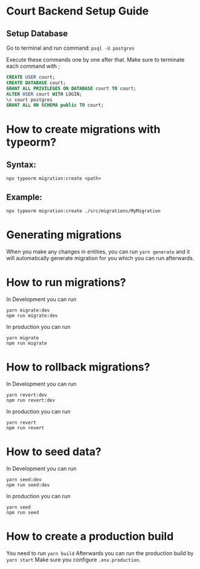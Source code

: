 # Court Backend Setup Guide

## Setup Database

Go to terminal and run
command: ```psql -U postgres```

Execute these commands one by one after that.
Make sure to terminate each command with ;

```sql
CREATE USER court;
CREATE DATABASE court;
GRANT ALL PRIVILEGES ON DATABASE court TO court;
ALTER USER court WITH LOGIN;
\c court postgres
GRANT ALL ON SCHEMA public TO court;
```

# How to create migrations with typeorm?

## Syntax:
```
npx typeorm migration:create <path>
```

## Example:
```
npx typeorm migration:create ./src/migrations/MyMigration
```

# Generating migrations

When you make any changes in entities, you can run ```yarn generate``` and it will
automatically generate migration for you which you can run afterwards.

# How to run migrations?

In Development you can run
```
yarn migrate:dev
npm run migrate:dev 
```
In production you can run
```
yarn migrate
npm run migrate
```

# How to rollback migrations?

In Development you can run
```
yarn revert:dev
npm run revert:dev 
```
In production you can run
```
yarn revert
npm run revert
```

# How to seed data?

In Development you can run
```
yarn seed:dev
npm run seed:dev 
```
In production you can run
```
yarn seed
npm run seed
```

# How to create a production build

You need to run ```yarn build```
Afterwards you can run the production build by ```yarn start```
Make sure you configure ```.env.production```.